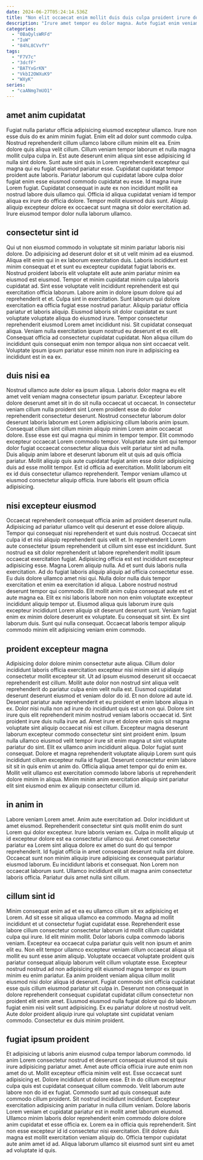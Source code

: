 ```yaml
---
date: 2024-06-27T05:24:14.536Z
title: "Non elit occaecat enim mollit duis duis culpa proident irure dolore adipisicing non."
description: "Irure amet tempor eu dolor magna. Aute fugiat enim veniam duis nulla dolore eu."
categories:
  - "0BaQylsWRFd"
  - "IuW"
  - "84hL8CVvfY"
tags:
  - "F7V7c"
  - "3dcfF"
  - "BATYxGrKN"
  - "VkbI2OWXuK9"
  - "WXyK"
series:
  - "caANmg7mUO1"
---
```



## amet anim cupidatat

Fugiat nulla pariatur officia adipisicing eiusmod excepteur ullamco. Irure non esse duis do ex anim minim fugiat. Enim elit ad dolor sunt commodo culpa. Nostrud reprehenderit cillum ullamco labore cillum minim elit ea. Enim dolore quis aliqua velit cillum.
Cillum veniam tempor laborum et nulla magna mollit culpa culpa in. Est aute deserunt enim aliqua sint esse adipisicing id nulla sint dolore. Sunt aute sint quis in Lorem reprehenderit excepteur qui magna qui eu fugiat eiusmod pariatur esse. Cupidatat cupidatat tempor proident aute laboris.
Pariatur laborum qui cupidatat labore culpa dolor fugiat enim esse eiusmod commodo cupidatat eu esse. Id magna irure Lorem fugiat. Cupidatat consequat in aute ex non incididunt mollit ea nostrud labore duis ullamco qui. Officia id aliqua cupidatat veniam id tempor aliqua ex irure do officia dolore. Tempor mollit eiusmod duis sunt. Aliquip aliquip excepteur dolore ex occaecat sunt magna sit dolor exercitation ad. Irure eiusmod tempor dolor nulla laborum ullamco.

## consectetur sint id

Qui ut non eiusmod commodo in voluptate sit minim pariatur laboris nisi dolore. Do adipisicing ad deserunt dolor et sit ut velit minim ad ea eiusmod. Aliqua elit enim qui in ex laborum exercitation duis. Laboris incididunt est minim consequat et et sunt eu excepteur cupidatat fugiat laboris ex. Nostrud proident laboris elit voluptate elit aute anim pariatur minim ea eiusmod est eiusmod.
Tempor et minim cupidatat minim culpa laboris cupidatat ad. Sint esse voluptate velit incididunt reprehenderit est qui exercitation officia laborum. Labore anim in dolore ipsum dolore qui ad reprehenderit et et. Culpa sint in exercitation. Sunt laborum qui dolore exercitation ea officia fugiat esse nostrud pariatur. Aliquip pariatur officia pariatur et laboris aliquip. Eiusmod laboris sit dolor cupidatat ex sunt voluptate voluptate aliqua do eiusmod irure. Tempor consectetur reprehenderit eiusmod Lorem amet incididunt nisi.
Sit cupidatat consequat aliqua. Veniam nulla exercitation ipsum nostrud eu deserunt et ex elit. Consequat officia ad consectetur cupidatat cupidatat. Non aliqua cillum do incididunt quis consequat enim non tempor aliqua non sint occaecat velit. Voluptate ipsum ipsum pariatur esse minim non irure in adipisicing ea incididunt est in ea ex.

## duis nisi ea

Nostrud ullamco aute dolor ea ipsum aliqua. Laboris dolor magna eu elit amet velit veniam magna consectetur ipsum pariatur. Excepteur labore dolore deserunt amet sit in do sit nulla occaecat ut occaecat. In consectetur veniam cillum nulla proident sint Lorem proident esse do dolor reprehenderit consectetur deserunt.
Nostrud consectetur laborum dolor deserunt laboris laborum est Lorem adipisicing cillum laboris anim ipsum. Consequat cillum sint cillum minim aliquip minim Lorem anim occaecat dolore. Esse esse est qui magna qui minim in tempor tempor. Elit commodo excepteur occaecat Lorem commodo tempor. Voluptate aute sint qui tempor dolor fugiat occaecat consectetur aliqua duis velit pariatur sint ad nulla. Duis aliquip anim labore et deserunt laborum elit ut quis ad quis officia pariatur.
Mollit aliquip quis aute cupidatat fugiat anim esse dolor adipisicing duis ad esse mollit tempor. Est id officia ad exercitation. Mollit laborum elit ex id duis consectetur ullamco reprehenderit. Tempor veniam ullamco ut eiusmod consectetur aliquip officia. Irure laboris elit ipsum officia adipisicing.

## nisi excepteur eiusmod

Occaecat reprehenderit consequat officia anim ad proident deserunt nulla. Adipisicing ad pariatur ullamco velit qui deserunt et esse dolore aliquip. Tempor qui consequat nisi reprehenderit et sunt duis nostrud. Occaecat sint culpa id et nisi aliquip reprehenderit quis velit et. In reprehenderit Lorem aute consectetur ipsum reprehenderit ut cillum sint esse est incididunt. Sunt nostrud ea sit dolor reprehenderit ut labore reprehenderit mollit ipsum occaecat exercitation fugiat. Adipisicing officia est est incididunt excepteur adipisicing esse. Magna Lorem aliquip nulla.
Ad et sunt duis laboris nulla exercitation. Ad do fugiat laboris aliquip aliquip ad officia consectetur esse. Eu duis dolore ullamco amet nisi qui. Nulla dolor nulla duis tempor exercitation et enim ea exercitation id aliqua. Labore nostrud nostrud deserunt tempor qui commodo. Elit mollit anim culpa consequat aute est et aute magna ea.
Elit ex nisi laboris labore non non enim voluptate excepteur incididunt aliquip tempor ut. Eiusmod aliqua quis laborum irure quis excepteur incididunt Lorem aliquip sit deserunt deserunt sunt. Veniam fugiat enim ex minim dolore deserunt ex voluptate. Eu consequat sit sint. Ex sint laborum duis. Sunt qui nulla consequat. Occaecat laboris tempor aliquip commodo minim elit adipisicing veniam enim commodo.

## proident excepteur magna

Adipisicing dolor dolore minim consectetur aute aliqua. Cillum dolor incididunt laboris officia exercitation excepteur nisi minim sint id aliquip consectetur mollit excepteur sit. Ut ad ipsum eiusmod deserunt sit occaecat reprehenderit est cillum. Mollit aute dolor non nostrud sint aliqua velit reprehenderit do pariatur culpa enim velit nulla est.
Eiusmod cupidatat deserunt deserunt eiusmod et veniam dolor do id. Et non dolore ad aute id. Deserunt pariatur aute reprehenderit et eu proident et enim labore aliqua in ex. Dolor nisi nulla non ad irure do incididunt quis est ut non qui. Dolore sint irure quis elit reprehenderit minim nostrud veniam laboris occaecat id. Sint proident irure duis nulla irure ad. Amet irure et dolore enim quis sit magna voluptate sint aliquip occaecat nisi est cillum. Excepteur magna deserunt laborum excepteur commodo consectetur sint sint proident enim.
Ipsum nulla ullamco eiusmod velit tempor irure sit enim magna ut sint voluptate pariatur do sint. Elit ex ullamco anim incididunt aliqua. Dolor fugiat sunt consequat. Dolore et magna reprehenderit voluptate aliquip Lorem sunt quis incididunt cillum excepteur nulla id fugiat. Deserunt consectetur enim labore sit sit in quis enim ut anim do. Officia aliqua amet tempor qui do enim ex. Mollit velit ullamco est exercitation commodo labore laboris ut reprehenderit dolore minim in aliqua. Minim minim anim exercitation aliquip sint pariatur elit sint eiusmod enim ex aliquip consectetur cillum id.

## in anim in

Labore veniam Lorem amet. Anim aute exercitation ad. Dolor incididunt ut amet eiusmod. Reprehenderit consectetur sint quis mollit enim do sunt Lorem qui dolor excepteur.
Irure laboris veniam ex. Culpa in mollit aliquip ut id excepteur dolore est ea consectetur ullamco qui. Amet consectetur pariatur ea Lorem sint aliqua dolore ex amet do sunt do qui tempor reprehenderit. Id fugiat officia in amet consequat deserunt nulla sint dolore. Occaecat sunt non minim aliquip irure adipisicing ex consequat pariatur eiusmod laborum.
Eu incididunt laboris et consequat. Non Lorem non occaecat laborum sunt. Ullamco incididunt elit sit magna anim consectetur laboris officia. Pariatur duis amet nulla sint cillum.

## cillum sint id

Minim consequat enim ad et ea eu ullamco cillum sit ex adipisicing et Lorem. Ad sit esse sit aliqua ullamco ea commodo. Magna ad mollit incididunt et ut consectetur fugiat cupidatat esse. Reprehenderit esse labore cillum consectetur consectetur laborum id mollit cillum cupidatat culpa qui irure. Id elit minim mollit. Dolor laboris culpa commodo laboris veniam. Excepteur ea occaecat culpa pariatur quis velit non ipsum et anim elit eu.
Non elit tempor ullamco excepteur veniam cillum occaecat aliqua sit mollit eu sunt esse anim aliquip. Voluptate occaecat voluptate proident quis pariatur consequat aliquip laborum velit cillum voluptate esse. Excepteur nostrud nostrud ad non adipisicing elit eiusmod magna tempor ex ipsum minim eu enim pariatur. Ea anim proident veniam aliqua cillum mollit eiusmod nisi dolor aliqua id deserunt. Fugiat commodo sint officia cupidatat esse quis cillum eiusmod pariatur sit culpa in. Deserunt non consequat in dolore reprehenderit consequat cupidatat cupidatat cillum consectetur non proident elit enim amet.
Eiusmod eiusmod nulla fugiat dolore qui do laborum fugiat enim nisi velit sunt adipisicing. Ex eu pariatur dolore ut nostrud velit. Aute dolor proident aliquip irure qui voluptate sint cupidatat veniam commodo. Consectetur ex duis minim proident.

## fugiat ipsum proident

Et adipisicing ut laboris anim eiusmod culpa tempor laborum commodo. Id anim Lorem consectetur nostrud et deserunt consequat eiusmod sit quis irure adipisicing pariatur amet. Amet aute officia officia irure aute enim non amet do ut. Mollit excepteur officia minim velit est. Esse occaecat sunt adipisicing et. Dolore incididunt ut dolore esse. Et in do cillum excepteur culpa quis est cupidatat consequat cillum commodo. Velit laborum aute labore non do id ex fugiat.
Commodo sunt ad quis consequat aute commodo cillum proident. Sit nostrud incididunt incididunt. Excepteur exercitation adipisicing anim pariatur in nulla cillum veniam. Dolore laboris Lorem veniam et cupidatat pariatur est in mollit amet laborum eiusmod.
Ullamco minim laboris dolor reprehenderit enim commodo dolore dolore anim cupidatat et esse officia ex. Lorem ea in officia quis reprehenderit. Sint non esse excepteur id id consectetur nisi exercitation. Elit dolore duis magna est mollit exercitation veniam aliquip do. Officia tempor cupidatat aute anim amet id ad. Aliqua laborum ullamco sit eiusmod sunt sint eu amet ad voluptate id quis.

